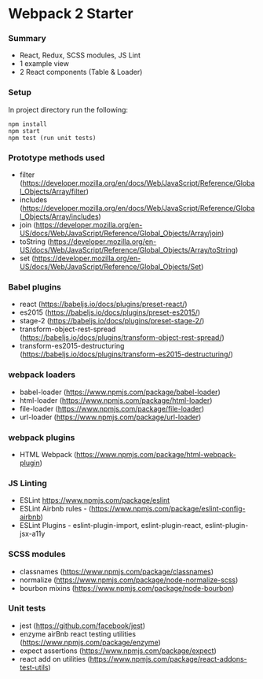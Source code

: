
# Webpack 2 Starter

### Summary

- React, Redux, SCSS modules, JS Lint
- 1 example view
- 2 React components (Table & Loader)

### Setup

In project directory run the following:

```
npm install
npm start
npm test (run unit tests)

```

### Prototype methods used

- filter (https://developer.mozilla.org/en/docs/Web/JavaScript/Reference/Global_Objects/Array/filter)
- includes (https://developer.mozilla.org/en/docs/Web/JavaScript/Reference/Global_Objects/Array/includes)
- join (https://developer.mozilla.org/en-US/docs/Web/JavaScript/Reference/Global_Objects/Array/join)
- toString (https://developer.mozilla.org/en-US/docs/Web/JavaScript/Reference/Global_Objects/Array/toString)
- set (https://developer.mozilla.org/en-US/docs/Web/JavaScript/Reference/Global_Objects/Set)

### Babel plugins

- react (https://babeljs.io/docs/plugins/preset-react/)
- es2015 (https://babeljs.io/docs/plugins/preset-es2015/)
- stage-2 (https://babeljs.io/docs/plugins/preset-stage-2/)
- transform-object-rest-spread (https://babeljs.io/docs/plugins/transform-object-rest-spread/)
- transform-es2015-destructuring (https://babeljs.io/docs/plugins/transform-es2015-destructuring/)

### webpack loaders

- babel-loader (https://www.npmjs.com/package/babel-loader)
- html-loader (https://www.npmjs.com/package/html-loader)
- file-loader (https://www.npmjs.com/package/file-loader)
- url-loader (https://www.npmjs.com/package/url-loader)

### webpack plugins

- HTML Webpack (https://www.npmjs.com/package/html-webpack-plugin)

### JS Linting

- ESLint https://www.npmjs.com/package/eslint
- ESLint Airbnb rules - (https://www.npmjs.com/package/eslint-config-airbnb)
- ESLint Plugins - eslint-plugin-import, eslint-plugin-react, eslint-plugin-jsx-a11y

### SCSS modules

- classnames (https://www.npmjs.com/package/classnames)
- normalize (https://www.npmjs.com/package/node-normalize-scss)
- bourbon mixins (https://www.npmjs.com/package/node-bourbon)

### Unit tests

- jest (https://github.com/facebook/jest)
- enzyme airBnb react testing utilities (https://www.npmjs.com/package/enzyme)
- expect assertions (https://www.npmjs.com/package/expect)
- react add on utilities (https://www.npmjs.com/package/react-addons-test-utils)
